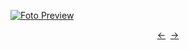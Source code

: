 [![Foto Preview](preview/n340.avif)](https://20essentials.github.io/project-000-340)

<div align="center" style="display: flex; justify-content: center;">
  <a  href="https://github.com/20essentials/project-000-339" target="_blank">&#8592;</a>
  &nbsp;&nbsp;
  <a  href="https://github.com/20essentials/project-000-341" target="_blank">&#8594;</a>
</div>
